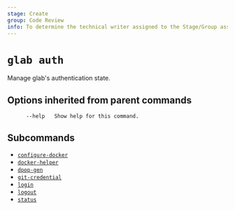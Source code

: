 ```yaml
---
stage: Create
group: Code Review
info: To determine the technical writer assigned to the Stage/Group associated with this page, see https://about.gitlab.com/handbook/product/ux/technical-writing/#assignments
---
```


<!--
This documentation is auto generated by a script.
Please do not edit this file directly. Run `make gen-docs` instead.
-->

# `glab auth`

Manage glab's authentication state.

## Options inherited from parent commands

```plaintext
      --help   Show help for this command.
```

## Subcommands

- [`configure-docker`](configure-docker.md)
- [`docker-helper`](docker-helper.md)
- [`dpop-gen`](dpop-gen.md)
- [`git-credential`](git-credential.md)
- [`login`](login.md)
- [`logout`](logout.md)
- [`status`](status.md)
